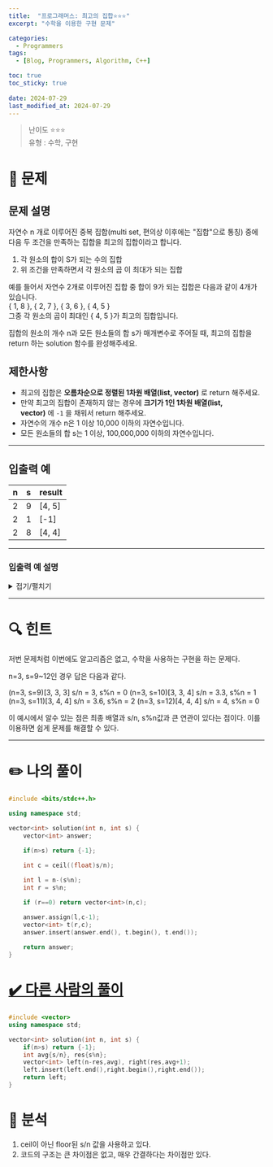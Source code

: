 ```yaml
---
title:  "프로그래머스: 최고의 집합⭐⭐⭐"
excerpt: "수학을 이용한 구현 문제"

categories:
  - Programmers
tags:
  - [Blog, Programmers, Algorithm, C++]

toc: true
toc_sticky: true
 
date: 2024-07-29
last_modified_at: 2024-07-29
---
```

> 난이도 ⭐⭐⭐  
> 유형 : 수학, 구현

# 🧐 문제
## 문제 설명

자연수 n 개로 이루어진 중복 집합(multi set, 편의상 이후에는 "집합"으로 통칭) 중에 다음 두 조건을 만족하는 집합을 최고의 집합이라고 합니다.

1. 각 원소의 합이 S가 되는 수의 집합
2. 위 조건을 만족하면서 각 원소의 곱 이 최대가 되는 집합

예를 들어서 자연수 2개로 이루어진 집합 중 합이 9가 되는 집합은 다음과 같이 4개가 있습니다.  
{ 1, 8 }, { 2, 7 }, { 3, 6 }, { 4, 5 }  
그중 각 원소의 곱이 최대인 { 4, 5 }가 최고의 집합입니다.

집합의 원소의 개수 n과 모든 원소들의 합 s가 매개변수로 주어질 때, 최고의 집합을 return 하는 solution 함수를 완성해주세요.

## 제한사항

- 최고의 집합은 **오름차순으로 정렬된 1차원 배열(list, vector)** 로 return 해주세요.
- 만약 최고의 집합이 존재하지 않는 경우에 **크기가 1인 1차원 배열(list, vector)** 에 `-1` 을 채워서 return 해주세요.
- 자연수의 개수 n은 1 이상 10,000 이하의 자연수입니다.
- 모든 원소들의 합 s는 1 이상, 100,000,000 이하의 자연수입니다.

---

## 입출력 예

|n|s|result|
|---|---|---|
|2|9|[4, 5]|
|2|1|[-1]|
|2|8|[4, 4]|

---

### 입출력 예 설명

<details>
<summary>접기/펼치기</summary>

<br>

**입출력 예#1**  
<p>문제의 예시와 같습니다.</p>

**입출력 예#2**  
<p>자연수 2개를 가지고는 합이 1인 집합을 만들 수 없습니다. 따라서 -1이 들어있는 배열을 반환합니다.</p>

**입출력 예#3**  
<p>자연수 2개로 이루어진 집합 중 원소의 합이 8인 집합은 다음과 같습니다.

{ 1, 7 }, { 2, 6 }, { 3, 5 }, { 4, 4 }

그중 각 원소의 곱이 최대인 { 4, 4 }가 최고의 집합입니다.</p>

</details>

---
# 🔍 힌트

저번 문제처럼 이번에도 알고리즘은 없고, 수학을 사용하는 구현을 하는 문제다.

n=3, s=9~12인 경우 답은 다음과 같다.

(n=3, s=9)[3, 3, 3] s/n = 3, s%n = 0
(n=3, s=10)[3, 3, 4] s/n = 3.3, s%n = 1
(n=3, s=11)[3, 4, 4] s/n = 3.6, s%n = 2
(n=3, s=12)[4, 4, 4] s/n = 4, s%n = 0

이 예시에서 알수 있는 점은 최종 배열과 s/n, s%n값과 큰 연관이 있다는 점이다.
이를 이용하면 쉽게 문제를 해결할 수 있다. 


---
# ✏️ 나의 풀이
```cpp
#include <bits/stdc++.h>

using namespace std;

vector<int> solution(int n, int s) {
    vector<int> answer;

    if(n>s) return {-1};

    int c = ceil((float)s/n);
    
    int l = n-(s%n);
    int r = s%n;

    if (r==0) return vector<int>(n,c);

    answer.assign(l,c-1);
    vector<int> t(r,c);
    answer.insert(answer.end(), t.begin(), t.end());
    
    return answer;
}
```

# [✔️ 다른 사람의 풀이](https://velog.io/@meteoroid/%ED%94%84%EB%A1%9C%EA%B7%B8%EB%9E%98%EB%A8%B8%EC%8A%A4-%ED%8D%BC%EC%A6%90-%EC%A1%B0%EA%B0%81-%EC%B1%84%EC%9A%B0%EA%B8%B0%EB%AC%B8%EC%9E%90%EC%97%B4-%EB%A6%AC%EC%8A%A4%ED%8A%B8%EB%A1%9C-%ED%91%B8%EB%8A%94-%EB%B0%A9%EB%B2%95)
```cpp
#include <vector>
using namespace std;

vector<int> solution(int n, int s) {
    if(n>s) return {-1};
    int avg{s/n}, res{s%n};
    vector<int> left(n-res,avg), right(res,avg+1);
    left.insert(left.end(),right.begin(),right.end());
    return left;
}
```

# 🧐 분석
1. ceil이 아닌 floor된 s/n 값을 사용하고 있다.
2. 코드의 구조는 큰 차이점은 없고, 매우 간결하다는 차이점만 있다.